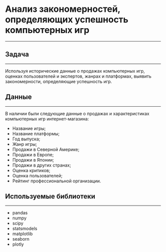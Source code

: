 # Анализ закономерностей, определяющих успешность компьютерных игр

---

## Задача

---

Используя исторические данные о продажах компьютерных игр, оценках пользователей и экспертов, жанрах и платформах, выявить закономерности, определяющие успешность игр.

## Данные

---

В наличии были следующие данные о продажах и характеристиках компьютерных игр интернет-магазина:

- Название игры;
- Название платформы;
- Год выпуска;
- Жанр игры;
- Продажи в Северной Америке;
- Продажи в Европе;
- Продажи в Японии;
- Продажи в других странах;
- Оценка критиков;
- Оценка пользователей;
- Рейтинг профессиональной организации.


## Используемые библиотеки

---

- pandas
- numpy
- scipy 
- statsmodels
- matplotlib
- seaborn 
- plotly